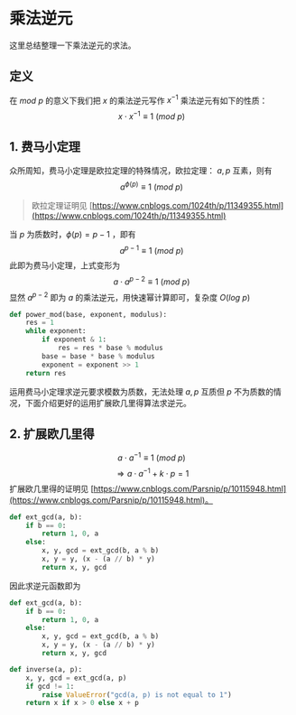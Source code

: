 # 乘法逆元

这里总结整理一下乘法逆元的求法。

## 定义

在 $mod\ p$ 的意义下我们把 $x$ 的乘法逆元写作 $x^{-1}$
乘法逆元有如下的性质：
$$x\cdot x^{-1}\equiv 1\ (mod\ p)$$

## 1\. 费马小定理

众所周知，费马小定理是欧拉定理的特殊情况，欧拉定理：
$a, p$ 互素，则有
$$a^{\phi(p)}\equiv 1\ (mod\ p) $$

> 欧拉定理证明见 [https://www.cnblogs.com/1024th/p/11349355.html](https://www.cnblogs.com/1024th/p/11349355.html)

当 $p$ 为质数时，$\phi(p)=p-1$ ，即有
$$a^{p-1}\equiv 1\ (mod\ p)$$
此即为费马小定理，上式变形为
$$a\cdot a^{p-2}\equiv 1\ (mod\ p)$$
显然 $a^{p-2}$ 即为 $a$ 的乘法逆元，用快速幂计算即可，复杂度 $O(log\ p)$

``` py
def power_mod(base, exponent, modulus):
    res = 1
    while exponent:
        if exponent & 1:
            res = res * base % modulus
        base = base * base % modulus
        exponent = exponent >> 1
    return res
```

运用费马小定理求逆元要求模数为质数，无法处理 $a,p$ 互质但 $p$ 不为质数的情况，下面介绍更好的运用扩展欧几里得算法求逆元。

## 2\. 扩展欧几里得

$$a\cdot a^{-1}\equiv 1\ (mod\ p)$$
$$\Rightarrow a\cdot a^{-1} +k\cdot p=1$$
扩展欧几里得的证明见 [https://www.cnblogs.com/Parsnip/p/10115948.html](https://www.cnblogs.com/Parsnip/p/10115948.html)。

``` py
def ext_gcd(a, b):
    if b == 0:
        return 1, 0, a
    else:
        x, y, gcd = ext_gcd(b, a % b)
        x, y = y, (x - (a // b) * y)
        return x, y, gcd
```

因此求逆元函数即为

``` py
def ext_gcd(a, b):
    if b == 0:
        return 1, 0, a
    else:
        x, y, gcd = ext_gcd(b, a % b)
        x, y = y, (x - (a // b) * y)
        return x, y, gcd

def inverse(a, p):
    x, y, gcd = ext_gcd(a, p)
    if gcd != 1:
        raise ValueError("gcd(a, p) is not equal to 1")
    return x if x > 0 else x + p
```